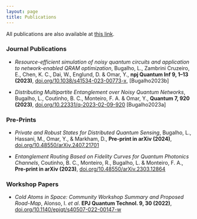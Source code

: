 ```yaml
---
layout: page
title: Publications
---
```


All publications are also available at <a href='https://scholar.google.com/citations?user=t-5_iPMAAAAJ&hl=en'>this link</a>.

### Journal Publications

- *Resource-efficient simulation of noisy quantum circuits and application to network-enabled QRAM optimization*, Bugalho, L., Zambrini Cruzeiro, E., Chen, K. C., Dai, W., Englund, D. & Omar, Y., **npj Quantum Inf 9, 1–13 (2023)**, <a href='https://doi.org/10.1038/s41534-023-00773-x'>doi.org/10.1038/s41534-023-00773-x</a>, \[Bugalho2023b\]

- *Distributing Multipartite Entanglement over Noisy Quantum Networks*, Bugalho, L., Coutinho, B. C., Monteiro, F. A. & Omar, Y., **Quantum 7, 920 (2023)**, <a href='https://doi.org/10.22331/q-2023-02-09-920'>doi.org/10.22331/q-2023-02-09-920</a> \[Bugalho2023a\]

### Pre-Prints

- *Private and Robust States for Distributed Quantum Sensing*, Bugalho, L., Hassani, M., Omar, Y., & Markham, D., **Pre-print in arXiv (2024)**, <a href='https://doi.org/10.48550/arXiv.2407.21701'>doi.org/10.48550/arXiv.2407.21701</a> 

- *Entanglement Routing Based on Fidelity Curves for Quantum Photonics Channels*, Coutinho, B. C., Monteiro, R., Bugalho, L. & Monteiro, F. A., **Pre-print in arXiv (2023)**, <a href='https://doi.org/10.48550/arXiv.2303.12864'>doi.org/10.48550/arXiv.2303.12864</a>

### Workshop Papers

- *Cold Atoms in Space: Community Workshop Summary and Proposed Road-Map*, Alonso, I. *et al*. **EPJ Quantum Technol. 9, 30 (2022)**, <a href='https://doi.org/10.1140/epjqt/s40507-022-00147-w'>doi.org/10.1140/epjqt/s40507-022-00147-w</a>

 